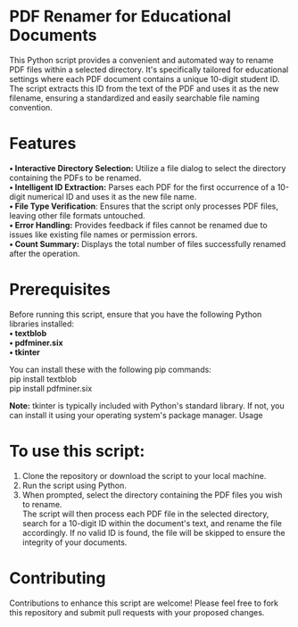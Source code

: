 # PDF Renamer for Educational Documents
This Python script provides a convenient and automated way to rename PDF files within a selected directory. It's specifically tailored for educational settings where each PDF document contains a unique 10-digit student ID. The script extracts this ID from the text of the PDF and uses it as the new filename, ensuring a standardized and easily searchable file naming convention.
# Features
**•	Interactive Directory Selection:** Utilize a file dialog to select the directory containing the PDFs to be renamed.  
**•	Intelligent ID Extraction:** Parses each PDF for the first occurrence of a 10-digit numerical ID and uses it as the new file name.  
**•	File Type Verification**: Ensures that the script only processes PDF files, leaving other file formats untouched.  
**• Error Handling:** Provides feedback if files cannot be renamed due to issues like existing file names or permission errors.  
**•	Count Summary:** Displays the total number of files successfully renamed after the operation.  
# Prerequisites
Before running this script, ensure that you have the following Python libraries installed:  
**•	textblob**  
**•	pdfminer.six**  
**•	tkinter**  
  
You can install these with the following pip commands:  
  pip install textblob  
  pip install pdfminer.six  
    
**Note:** tkinter is typically included with Python's standard library. If not, you can install it using your operating system's package manager.
Usage  
  
# To use this script:
1.	Clone the repository or download the script to your local machine.  
2.	Run the script using Python.  
3.	When prompted, select the directory containing the PDF files you wish to rename.  
The script will then process each PDF file in the selected directory, search for a 10-digit ID within the document's text, and rename the file accordingly. If no valid ID is found, the file will be skipped to ensure the integrity of your documents.

# Contributing
Contributions to enhance this script are welcome! Please feel free to fork this repository and submit pull requests with your proposed changes.

